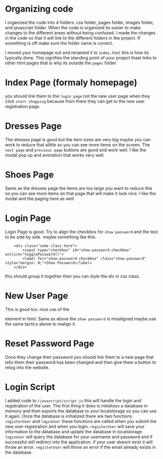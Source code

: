 # Organizing code
 I organized the code into 4 folders. css folder, pages folder, images folder, and javascript folder.
 When the code is organized its easier to make changes to the different areas without being confused.
 I made the changes in the code so that it will link to the different folders in the project. If something is off make sure the folder name is correct.

 I moved your homepage out and renamed it to `index.html` this is how its typically done. This signifies the standing point of your project thaat links to other html pages that is why its outside the `pages` folder


# Index Page (formaly homepage)
you should link them to the `login page` not the new user page when they click `start shopping` because from there they can get to the new user registration page.

# Dresses Page
The dresses page is good but the item sizes are very big maybe you can work to reduce that alittle so you can see more items on the screen. The `next page` and `previous page` buttons are good and work well. I like the modal pop up and animation that works very well.

# Shoes Page

Same as the dresses page the items are too large you want to reduce this so you can see more items on that page that will make it look nice. I like the modal and the paging here as well.

# Login Page

Login Page is good. Try to align the checkbox for `show password` and the text to be side by side.
maybe something like this:
```
    <div class="some class here">
        <input type="checkbox" id="show-password-checkbox" onclick="togglePassword()">
        <label for="show-password-checkbox" class="show-password" style="margin: 0;">Show Password</label>
    </div>
```
this should group it together then you can style the div in css class.

# New User Page

This is good too. nice use of the <form> element in html. Same as above the `show password` is misaligned maybe use the same tactics above to realign it.

# Reset Password Page

Once they change their password you should link them to a new page that tells them their password has been changed and then give them a button to relog into the website.


# Login Script

I added code to `/javascript/script.js` this will handle the login and registration of the user. The first thing it does is initializes a database in memory and then exports the database to your localstorage so you can use it again. Once the database is initialized there are two functions `registerUser` and `loginUser` these functions are called when you submit the new user registration and when you login. `registerUser` will save your information to the database and update the database in localstorage. `loginUser` will query the database for your username and password and if successful will redirect into the application. if your user doesnt exist it will throw an error. `registerUser` will throw an error if the email already exists in the database.
